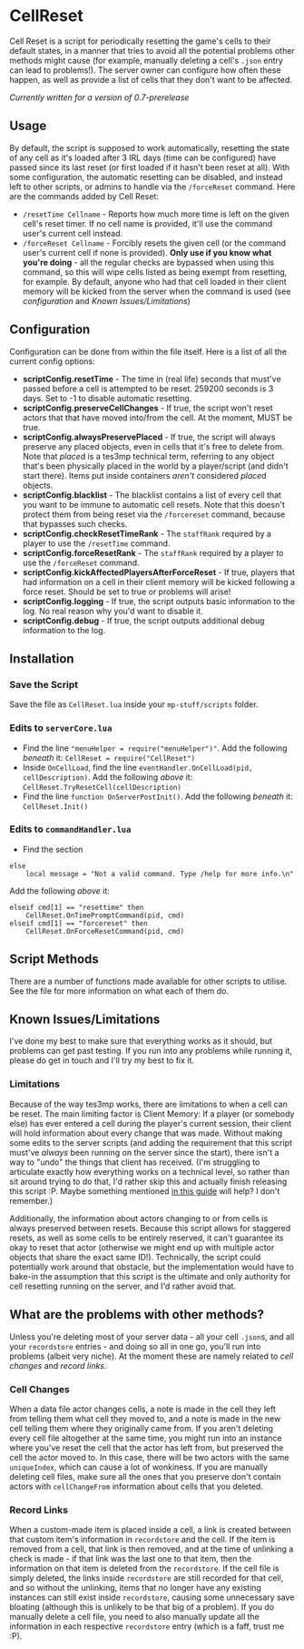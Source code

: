 # CellReset
Cell Reset is a script for periodically resetting the game's cells to their default states, in a manner that tries to avoid all the potential problems other methods might cause (for example, manually deleting a cell's `.json` entry can lead to problems!). The server owner can configure how often these happen, as well as provide a list of cells that they don't want to be affected.

*Currently written for a version of 0.7-prerelease*

## Usage
By default, the script is supposed to work automatically, resetting the state of any cell as it's loaded after 3 IRL days (time can be configured) have passed since its last reset (or first loaded if it hasn't been reset at all). With some configuration, the automatic resetting can be disabled, and instead left to other scripts, or admins to handle via the `/forceReset` command. Here are the commands added by Cell Reset:
- `/resetTime Cellname` - Reports how much more time is left on the given cell's reset timer. If no cell name is provided, it'll use the command user's current cell instead.
- `/forceReset Cellname` - Forcibly resets the given cell (or the command user's current cell if none is provided). **Only use if you know what you're doing** - all the regular checks are bypassed when using this command, so this will wipe cells listed as being exempt from resetting, for example. By default, anyone who had that cell loaded in their client memory will be kicked from the server when the command is used (see *configuration* and *Known Issues/Limitations*)

## Configuration
Configuration can be done from within the file itself. Here is a list of all the current config options:
- **scriptConfig.resetTime** - The time in (real life) seconds that must've passed before a cell is attempted to be reset. 259200 seconds is 3 days. Set to -1 to disable automatic resetting.
- **scriptConfig.preserveCellChanges** - If true, the script won't reset actors that that have moved into/from the cell. At the moment, MUST be true.
- **scriptConfig.alwaysPreservePlaced** - If true, the script will always preserve any placed objects, even in cells that it's free to delete from. Note that *place*d is a tes3mp technical term, referring to any object that's been physically placed in the world by a player/script (and didn't start there). Items put inside containers *aren't* considered *place*d objects.
- **scriptConfig.blacklist** - The blacklist contains a list of every cell that you want to be immune to automatic cell resets. Note that this doesn't protect them from being reset via the `/forcereset` command, because that bypasses such checks.
- **scriptConfig.checkResetTimeRank** - The `staffRank` required by a player to use the `/resetTime` command.
- **scriptConfig.forceResetRank** - The `staffRank` required by a player to use the `/forceReset` command.
- **scriptConfig.kickAffectedPlayersAfterForceReset** - If true, players that had information on a cell in their client memory will be kicked following a force reset. Should be set to true or problems will arise!
- **scriptConfig.logging** - If true, the script outputs basic information to the log. No real reason why you'd want to disable it.
- **scriptConfig.debug** - If true, the script outputs additional debug information to the log.

## Installation
### Save the Script
Save the file as `CellReset.lua` inside your `mp-stuff/scripts` folder.
### Edits to `serverCore.lua`
- Find the line `"menuHelper = require("menuHelper")"`. Add the following *beneath* it: ```CellReset = require("CellReset")```
- Inside `OnCellLoad`, find the line `eventHandler.OnCellLoad(pid, cellDescription)`. Add the following *above* it: ```CellReset.TryResetCell(cellDescription)```
- Find the line `function OnServerPostInit()`. Add the following *beneath* it: ```CellReset.Init()```
### Edits to `commandHandler.lua`
- Find the section
```
else
	local message = "Not a valid command. Type /help for more info.\n"
```
Add the following *above* it:
```
elseif cmd[1] == "resettime" then
	CellReset.OnTimePromptCommand(pid, cmd)
elseif cmd[1] == "forcereset" then
	CellReset.OnForceResetCommand(pid, cmd)
```

## Script Methods
There are a number of functions made available for other scripts to utilise. See the file for more information on what each of them do.

## Known Issues/Limitations
I've done my best to make sure that everything works as it should, but problems can get past testing. If you run into any problems while running it, please do get in touch and I'll try my best to fix it.
### Limitations
Because of the way tes3mp works, there are limitations to when a cell can be reset. The main limiting factor is Client Memory: If a player (or somebody else) has ever entered a cell during the player's current session, their client will hold information about every change that was made. Without making some edits to the server scripts (and adding the requirement that this script must've *always* been running on the server since the start), there isn't a way to "undo" the things that client has received. (I'm struggling to articulate exactly how everything works on a technical level, so rather than sit around trying to do that, I'd rather skip this and actually finish releasing this script :P. Maybe something mentioned [in this guide](https://github.com/Atkana/tes3mp-scripts/blob/master/Unofficial%20Guide%20to%20tes3mp.md) will help? I don't remember.)

Additionally, the information about actors changing to or from cells is always preserved between resets. Because this script allows for staggered resets, as well as some cells to be entirely reserved, it can't guarantee its okay to reset that actor (otherwise we might end up with multiple actor objects that share the exact same ID!). Technically, the script could potentially work around that obstacle, but the implementation would have to bake-in the assumption that this script is the ultimate and only authority for cell resetting running on the server, and I'd rather avoid that.

## What are the problems with other methods?
Unless you're deleting most of your server data - all your cell `.json`s, and all your `recordstore` entries - and doing so all in one go, you'll run into problems (albeit very niche). At the moment these are namely related to *cell changes* and *record links*.
### Cell Changes
When a data file actor changes cells, a note is made in the cell they left from telling them what cell they moved to, and a note is made in the new cell telling them where they originally came from. If you aren't deleting every cell file altogether at the same time, you might run into an instance where you've reset the cell that the actor has left from, but preserved the cell the actor moved to. In this case, there will be two actors with the same `uniqueIndex`, which can cause a lot of wonkiness. If you are manually deleting cell files, make sure all the ones that you preserve don't contain actors with `cellChangeFrom` information about cells that you deleted.
### Record Links
When a custom-made item is placed inside a cell, a link is created between that custom item's information in `recordstore` and the cell. If the item is removed from a cell, that link is then removed, and at the time of unlinking a check is made - if that link was the last one to that item, then the information on that item is deleted from the `recordstore`. If the cell file is simply deleted, the links inside `recordstore` are still recorded for that cell, and so without the unlinking, items that no longer have any existing instances can still exist inside `recordstore`, causing some unnecessary save bloating (although this is unlikely to be that big of a problem). If you do manually delete a cell file, you need to also manually update all the information in each respective `recordstore` entry (which is a faff, trust me :P).
